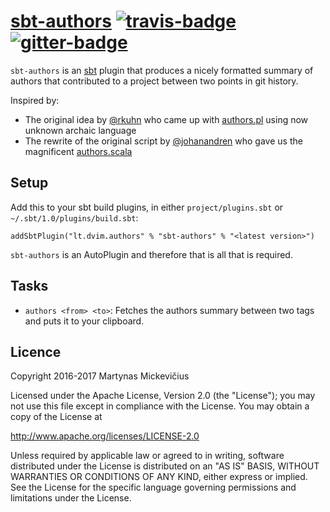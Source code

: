 # [sbt-authors][] [![travis-badge][]][travis] [![gitter-badge][]][gitter]

[sbt-authors]:        https://github.com/2m/authors
[travis]:          https://travis-ci.org/2m/authors
[travis-badge]:    https://travis-ci.org/2m/authors.svg?branch=master
[gitter]:              https://gitter.im/2m/authors
[gitter-badge]: https://badges.gitter.im/2m/authors.svg

`sbt-authors` is an [sbt](https://www.scala-sbt.org) plugin that produces a nicely formatted summary of authors that contributed to a project between two points in git history.

Inspired by:
* The original idea by [@rkuhn](https://github.com/rkuhn) who came up with [authors.pl](https://github.com/akka/akka/blob/v2.5.6/scripts/authors.pl) using now unknown archaic language
* The rewrite of the original script by [@johanandren](https://github.com/johanandren) who gave us the magnificent [authors.scala](https://github.com/akka/akka/blob/v2.5.6/scripts/authors.scala)

## Setup

Add this to your sbt build plugins, in either `project/plugins.sbt` or `~/.sbt/1.0/plugins/build.sbt`:

    addSbtPlugin("lt.dvim.authors" % "sbt-authors" % "<latest version>")

`sbt-authors` is an AutoPlugin and therefore that is all that is required.

## Tasks

* `authors <from> <to>`: Fetches the authors summary between two tags and puts it to your clipboard.

## Licence

Copyright 2016-2017 Martynas Mickevičius

Licensed under the Apache License, Version 2.0 (the "License");
you may not use this file except in compliance with the License.
You may obtain a copy of the License at

  http://www.apache.org/licenses/LICENSE-2.0

Unless required by applicable law or agreed to in writing, software
distributed under the License is distributed on an "AS IS" BASIS,
WITHOUT WARRANTIES OR CONDITIONS OF ANY KIND, either express or implied.
See the License for the specific language governing permissions and
limitations under the License.
